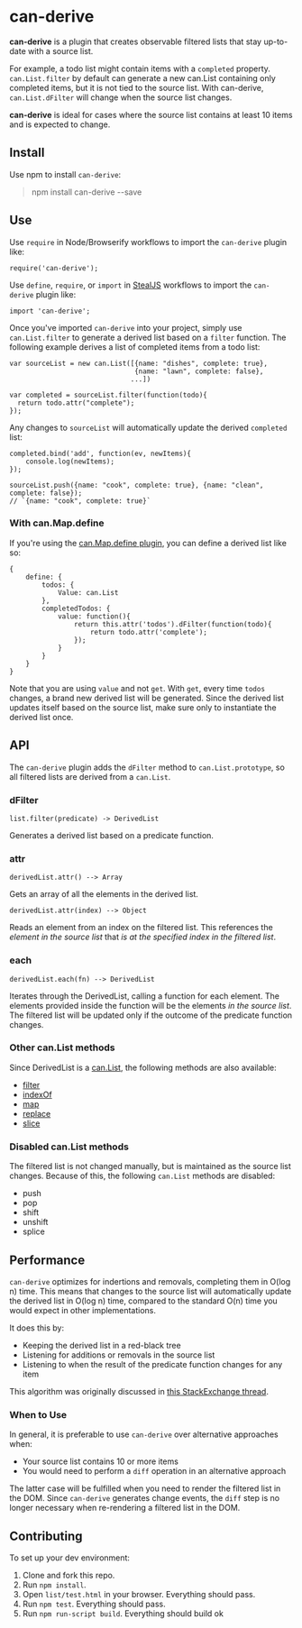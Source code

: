 # can-derive

**can-derive** is a plugin that creates observable filtered lists that stay up-to-date with a source list.

For example, a todo list might contain items with a `completed` property. `can.List.filter` by default can generate a new can.List containing only completed items, but it is not tied to the source list. With can-derive, `can.List.dFilter` will change when the source list changes.

**can-derive** is ideal for cases where the source list contains at least 10 items and is expected to change.

## Install

Use npm to install `can-derive`:

> npm install can-derive --save

## Use

Use `require` in Node/Browserify workflows to import the `can-derive` plugin like:

```
require('can-derive');
```

Use `define`, `require`, or `import` in [StealJS](http://stealjs.com/) workflows to import the `can-derive` plugin like:

```
import 'can-derive';
```

Once you've imported `can-derive` into your project, simply use `can.List.filter` to generate a derived list based on a `filter` function. The following example derives a list of completed items from a todo list:
```
var sourceList = new can.List([{name: "dishes", complete: true}, 
                               {name: "lawn", complete: false}, 
                              ...])

var completed = sourceList.filter(function(todo){
  return todo.attr("complete");
});
```

Any changes to `sourceList` will automatically update the derived `completed` list:
```
completed.bind('add', function(ev, newItems){
	console.log(newItems);
});

sourceList.push({name: "cook", complete: true}, {name: "clean", complete: false});
// `{name: "cook", complete: true}`
```

### With can.Map.define

If you're using the [can.Map.define plugin](http://canjs.com/docs/can.Map.prototype.define.html), you can define a derived list like so:

```
{
	define: {
		todos: {
			Value: can.List
		},
		completedTodos: {
			value: function(){
				return this.attr('todos').dFilter(function(todo){
					return todo.attr('complete');
				});
			}
		}
	}
}
```

Note that you are using `value` and not `get`. With `get`, every time `todos` changes, a brand new derived list will be generated. Since the derived list updates itself based on the source list, make sure only to instantiate the derived list once.

## API

The `can-derive` plugin adds the `dFilter` method to `can.List.prototype`, so all filtered lists are derived from a `can.List`.

### dFilter

`list.filter(predicate) -> DerivedList`

Generates a derived list based on a predicate function.

### attr

`derivedList.attr() --> Array`

Gets an array of all the elements in the derived list.

`derivedList.attr(index) --> Object`

Reads an element from an index on the filtered list. This references the *element in the source list* that *is at the specified index in the filtered list*.

### each

`derivedList.each(fn) --> DerivedList`

Iterates through the DerivedList, calling a function for each element. The elements provided inside the function will be the elements *in the source list*. The filtered list will be updated only if the outcome of the predicate function changes.

### Other can.List methods

Since DerivedList is a [can.List](http://canjs.com/docs/can.List.html), the following methods are also available:

- [filter](http://canjs.com/docs/can.List.prototype.filter.html)
- [indexOf](http://canjs.com/docs/can.List.prototype.indexOf.html)
- [map](http://canjs.com/docs/can.List.prototype.map.html)
- [replace](http://canjs.com/docs/can.List.prototype.replace.html)
- [slice](http://canjs.com/docs/can.List.prototype.slice.html)

### Disabled can.List methods

The filtered list is not changed manually, but is maintained as the source list changes. Because of this, the following `can.List` methods are disabled:

- push
- pop
- shift
- unshift
- splice

## Performance

`can-derive` optimizes for indertions and removals, completing them in O(log n) time. This means that changes to the source list will automatically update the derived list in O(log n) time, compared to the standard O(n) time you would expect in other implementations.

It does this by:

- Keeping the derived list in a red-black tree
- Listening for additions or removals in the source list
- Listening to when the result of the predicate function changes for any item

This algorithm was originally discussed in [this StackExchange thread](http://cs.stackexchange.com/questions/43447/order-preserving-update-of-a-sublist-of-a-list-of-mutable-objects-in-sublinear-t/44502#44502).

### When to Use

In general, it is preferable to use `can-derive` over alternative approaches when:

- Your source list contains 10 or more items
- You would need to perform a `diff` operation in an alternative approach

The latter case will be fulfilled when you need to render the filtered list in the DOM. Since `can-derive` generates change events, the `diff` step is no longer necessary when re-rendering a filtered list in the DOM.

## Contributing

To set up your dev environment:

1. Clone and fork this repo.
2. Run `npm install`.
3. Open `list/test.html` in your browser. Everything should pass.
4. Run `npm test`. Everything should pass.
5. Run `npm run-script build`. Everything should build ok 

